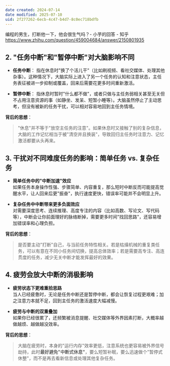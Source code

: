 ```yaml
---
date created: 2024-07-14
date modified: 2025-07-10
uid: 2f277262-6ecb-4c47-b4d7-8c0ec718bdfb
---
```


编程的男生，打断他一下，他会很生气吗？- 小芋的回答 - 知乎  
https://www.zhihu.com/question/459004684/answer/2150801935

## 2. "任务中断"和"暂停中断"对大脑影响不同

- **任务中断**：
  指在休息时"换了个活儿干"（比如刷视频、看社交媒体、处理其他杂事）。这种情况下，大脑实际上进入了另一个任务的认知和注意状态，主任务表征被进一步抑制或覆盖，回来后需要花更多时间重新激活。

- **暂停中断**：
  指休息时暂时"什么都不做"，或者只做与主任务弱相关甚至无关但不占用注意资源的事（如静坐、发呆、短暂小睡等）。大脑虽然停止了主动思考，但没有被新的任务干扰，可以相对容易地回到主任务情境。

**背后的思想**：

> "休息"并不等于"放空主任务的注意"。如果休息时又接触了别的复杂信息，大脑的工作记忆相当于被"清空并且换装"，导致回归主任务时注意力、记忆激活都要从头再来。

## 3. 干扰对不同难度任务的影响：简单任务 vs. 复杂任务

- **简单任务中的"中断加速"效应**  
  如果任务本身操作性强、步骤简单、内容重复，那么短时中断反而可能提高觉醒水平，让人回来后更"振奋"，执行速度更快，错误率可能并不会明显上升。

- **复杂任务中中断带来更多负面效应**  
  对需要深度思考、连续推理、高度专注的内容（比如高数、写论文、写代码等），中断会让你前面理好的脉络断掉，需要更多时间"找回思路"，还容易增加错误率和心理负担。

**背后的思想**：

> 是否要主动"打断"自己，与当前任务特性相关。若是枯燥机械的重复类任务，可以有意在不同小任务间切换，提高总体效率；若是需要高专注、高连贯度的任务，减少无关中断才能发挥最好的效果。

## 4. 疲劳会放大中断的消极影响

- **疲劳状态下更难重拾思路**  
  当人已经疲惫时，无论是任务中断还是暂停中断，都会让恢复过程更艰难；加之注意力本就不足，回到主任务的激活速度大幅减慢。

- **疲劳与中断的双重叠加**  
  如果你已经很累了，还频繁被消息提醒、社交媒体等外界因素打断，大概率越做越烦、越做越没效率。

**背后的思想**：

> 大脑在疲劳时，本身的"运行内存"效率更低，注意系统也更容易被外界信号劫持，此时**最好避免"中断式休息"**，要么短暂补眠，要么迅速做个"暂停式休整"，而不是再去看新信息或处理其他复杂任务。
